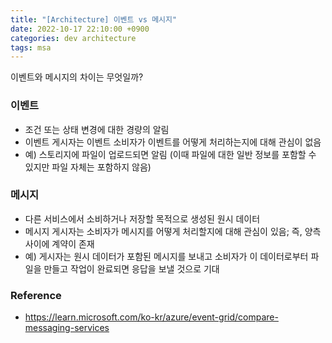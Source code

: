 ```yaml
---
title: "[Architecture] 이벤트 vs 메시지"
date: 2022-10-17 22:10:00 +0900
categories: dev architecture
tags: msa
---
```


이벤트와 메시지의 차이는 무엇일까?

### 이벤트 
- 조건 또는 상태 변경에 대한 경량의 알림 
- 이벤트 게시자는 이벤트 소비자가 이벤트를 어떻게 처리하는지에 대해 관심이 없음 
- 예) 스토리지에 파일이 업로드되면 알림 (이때 파일에 대한 일반 정보를 포함할 수 있지만 파일 자체는 포함하지 않음) 

### 메시지 
- 다른 서비스에서 소비하거나 저장할 목적으로 생성된 원시 데이터 
- 메시지 게시자는 소비자가 메시지를 어떻게 처리할지에 대해 관심이 있음; 즉, 양측 사이에 계약이 존재 
- 예) 게시자는 원시 데이터가 포함된 메시지를 보내고 소비자가 이 데이터로부터 파일을 만들고 작업이 완료되면 응답을 보낼 것으로 기대

### Reference
- https://learn.microsoft.com/ko-kr/azure/event-grid/compare-messaging-services
